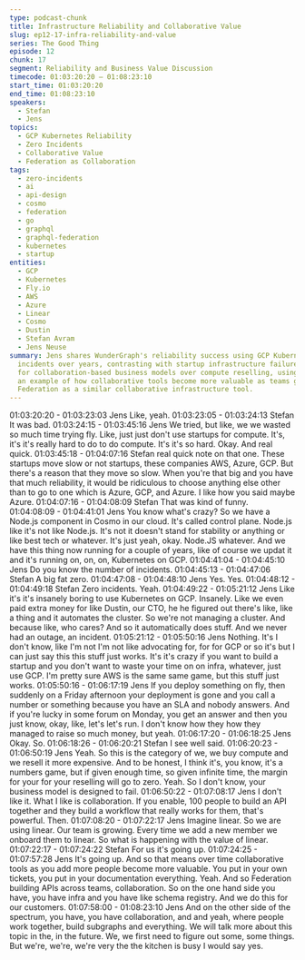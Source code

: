 ```yaml
---
type: podcast-chunk
title: Infrastructure Reliability and Collaborative Value
slug: ep12-17-infra-reliability-and-value
series: The Good Thing
episode: 12
chunk: 17
segment: Reliability and Business Value Discussion
timecode: 01:03:20:20 – 01:08:23:10
start_time: 01:03:20:20
end_time: 01:08:23:10
speakers:
  - Stefan
  - Jens
topics:
  - GCP Kubernetes Reliability
  - Zero Incidents
  - Collaborative Value
  - Federation as Collaboration
tags:
  - zero-incidents
  - ai
  - api-design
  - cosmo
  - federation
  - go
  - graphql
  - graphql-federation
  - kubernetes
  - startup
entities:
  - GCP
  - Kubernetes
  - Fly.io
  - AWS
  - Azure
  - Linear
  - Cosmo
  - Dustin
  - Stefan Avram
  - Jens Neuse
summary: Jens shares WunderGraph's reliability success using GCP Kubernetes with zero
  incidents over years, contrasting with startup infrastructure failures. He advocates
  for collaboration-based business models over compute reselling, using Linear as
  an example of how collaborative tools become more valuable as teams grow, positioning
  Federation as a similar collaborative infrastructure tool.
---
```


01:03:20:20 - 01:03:23:03
Jens
Like, yeah.
01:03:23:05 - 01:03:24:13
Stefan
It was bad.
01:03:24:15 - 01:03:45:16
Jens
We tried, but like, we we wasted so much time trying fly. Like, just just don't use startups for
compute. It's, it's it's really hard to do to do compute. It's it's so hard. Okay. And real quick.
01:03:45:18 - 01:04:07:16
Stefan
real quick note on that one. These startups move slow or not startups, these companies AWS,
Azure, GCP. But there's a reason that they move so slow. When you're that big and you have
that much reliability, it would be ridiculous to choose anything else other than to go to one which
is Azure, GCP, and Azure. I like how you said maybe Azure.
01:04:07:16 - 01:04:08:09
Stefan
That was kind of funny.
01:04:08:09 - 01:04:41:01
Jens
You know what's crazy? So we have a Node.js component in Cosmo in our cloud. It's called
control plane. Node.js like it's not like Node.js. It's not it doesn't stand for stability or anything or
like best tech or whatever. It's just yeah, okay. Node.JS whatever. And we have this thing now
running for a couple of years, like of course we updat it and it's running on, on, on, Kubernetes
on GCP.
01:04:41:04 - 01:04:45:10
Jens
Do you know the number of incidents.
01:04:45:13 - 01:04:47:06
Stefan
A big fat zero.
01:04:47:08 - 01:04:48:10
Jens
Yes. Yes.
01:04:48:12 - 01:04:49:18
Stefan
Zero incidents. Yeah.
01:04:49:22 - 01:05:21:12
Jens
Like it's it's insanely boring to use Kubernetes on GCP. Insanely. Like we even paid extra money
for like Dustin, our CTO, he he figured out there's like, like a thing and it automates the cluster.
So we're not managing a cluster. And because like, who cares? And so it automatically does
stuff. And we never had an outage, an incident.
01:05:21:12 - 01:05:50:16
Jens
Nothing. It's I don't know, like I'm not I'm not like advocating for, for for GCP or so it's but I can
just say this this stuff just works. It's it's crazy if you want to build a startup and you don't want to
waste your time on on infra, whatever, just use GCP. I'm pretty sure AWS is the same same
game, but this stuff just works.
01:05:50:16 - 01:06:17:19
Jens
If you deploy something on fly, then suddenly on a Friday afternoon your deployment is gone
and you call a number or something because you have an SLA and nobody answers. And if
you're lucky in some forum on Monday, you get an answer and then you just know, okay, like,
let's let's run. I don't know how they how they managed to raise so much money, but yeah.
01:06:17:20 - 01:06:18:25
Jens
Okay. So.
01:06:18:26 - 01:06:20:21
Stefan
I see well said.
01:06:20:23 - 01:06:50:19
Jens
Yeah. So this is the category of we, we buy compute and we resell it more expensive. And to be
honest, I think it's, you know, it's a numbers game, but if given enough time, so given infinite
time, the margin for your for your reselling will go to zero. Yeah. So I don't know, your business
model is designed to fail.
01:06:50:22 - 01:07:08:17
Jens
I don't like it. What I like is collaboration. If you enable, 100 people to build an API together and
they build a workflow that really works for them, that's powerful. Then.
01:07:08:20 - 01:07:22:17
Jens
Imagine linear. So we are using linear. Our team is growing. Every time we add a new member
we onboard them to linear. So what is happening with the value of linear.
01:07:22:17 - 01:07:24:22
Stefan
For us it's going up.
01:07:24:25 - 01:07:57:28
Jens
It's going up. And so that means over time collaborative tools as you add more people become
more valuable. You put in your own tickets, you put in your documentation everything. Yeah.
And so Federation building APIs across teams, collaboration. So on the one hand side you
have, you have infra and you have like schema registry. And we do this for our customers.
01:07:58:00 - 01:08:23:10
Jens
And on the other side of the spectrum, you have, you have collaboration, and and yeah, where
people work together, build subgraphs and everything. We will talk more about this topic in the,
in the future. We, we first need to figure out some, some things. But we're, we're, we're very the
the kitchen is busy I would say yes.